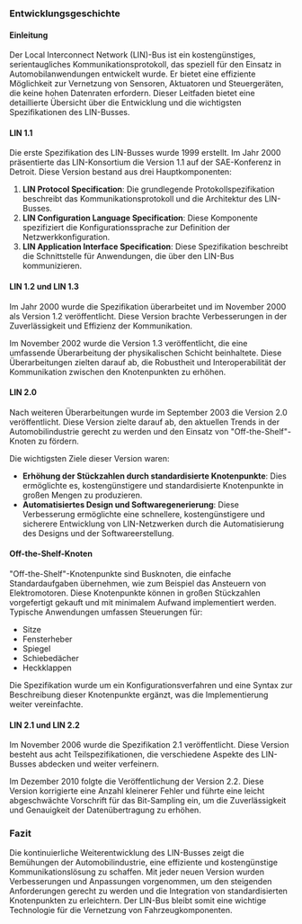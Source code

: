 ### Entwicklungsgeschichte

#### Einleitung

Der Local Interconnect Network (LIN)-Bus ist ein kostengünstiges, serientaugliches Kommunikationsprotokoll, das speziell für den Einsatz in Automobilanwendungen entwickelt wurde. Er bietet eine effiziente Möglichkeit zur Vernetzung von Sensoren, Aktuatoren und Steuergeräten, die keine hohen Datenraten erfordern. Dieser Leitfaden bietet eine detaillierte Übersicht über die Entwicklung und die wichtigsten Spezifikationen des LIN-Busses.

#### LIN 1.1

Die erste Spezifikation des LIN-Busses wurde 1999 erstellt. Im Jahr 2000 präsentierte das LIN-Konsortium die Version 1.1 auf der SAE-Konferenz in Detroit. Diese Version bestand aus drei Hauptkomponenten:

1. **LIN Protocol Specification**: Die grundlegende Protokollspezifikation beschreibt das Kommunikationsprotokoll und die Architektur des LIN-Busses.
2. **LIN Configuration Language Specification**: Diese Komponente spezifiziert die Konfigurationssprache zur Definition der Netzwerkkonfiguration.
3. **LIN Application Interface Specification**: Diese Spezifikation beschreibt die Schnittstelle für Anwendungen, die über den LIN-Bus kommunizieren.

#### LIN 1.2 und LIN 1.3

Im Jahr 2000 wurde die Spezifikation überarbeitet und im November 2000 als Version 1.2 veröffentlicht. Diese Version brachte Verbesserungen in der Zuverlässigkeit und Effizienz der Kommunikation.

Im November 2002 wurde die Version 1.3 veröffentlicht, die eine umfassende Überarbeitung der physikalischen Schicht beinhaltete. Diese Überarbeitungen zielten darauf ab, die Robustheit und Interoperabilität der Kommunikation zwischen den Knotenpunkten zu erhöhen.

#### LIN 2.0

Nach weiteren Überarbeitungen wurde im September 2003 die Version 2.0 veröffentlicht. Diese Version zielte darauf ab, den aktuellen Trends in der Automobilindustrie gerecht zu werden und den Einsatz von "Off-the-Shelf"-Knoten zu fördern.

Die wichtigsten Ziele dieser Version waren:

- **Erhöhung der Stückzahlen durch standardisierte Knotenpunkte**: Dies ermöglichte es, kostengünstigere und standardisierte Knotenpunkte in großen Mengen zu produzieren.
- **Automatisiertes Design und Softwaregenerierung**: Diese Verbesserung ermöglichte eine schnellere, kostengünstigere und sicherere Entwicklung von LIN-Netzwerken durch die Automatisierung des Designs und der Softwareerstellung.

#### Off-the-Shelf-Knoten

"Off-the-Shelf"-Knotenpunkte sind Busknoten, die einfache Standardaufgaben übernehmen, wie zum Beispiel das Ansteuern von Elektromotoren. Diese Knotenpunkte können in großen Stückzahlen vorgefertigt gekauft und mit minimalem Aufwand implementiert werden. Typische Anwendungen umfassen Steuerungen für:

- Sitze
- Fensterheber
- Spiegel
- Schiebedächer
- Heckklappen

Die Spezifikation wurde um ein Konfigurationsverfahren und eine Syntax zur Beschreibung dieser Knotenpunkte ergänzt, was die Implementierung weiter vereinfachte.

#### LIN 2.1 und LIN 2.2

Im November 2006 wurde die Spezifikation 2.1 veröffentlicht. Diese Version besteht aus acht Teilspezifikationen, die verschiedene Aspekte des LIN-Busses abdecken und weiter verfeinern.

Im Dezember 2010 folgte die Veröffentlichung der Version 2.2. Diese Version korrigierte eine Anzahl kleinerer Fehler und führte eine leicht abgeschwächte Vorschrift für das Bit-Sampling ein, um die Zuverlässigkeit und Genauigkeit der Datenübertragung zu erhöhen.

### Fazit

Die kontinuierliche Weiterentwicklung des LIN-Busses zeigt die Bemühungen der Automobilindustrie, eine effiziente und kostengünstige Kommunikationslösung zu schaffen. Mit jeder neuen Version wurden Verbesserungen und Anpassungen vorgenommen, um den steigenden Anforderungen gerecht zu werden und die Integration von standardisierten Knotenpunkten zu erleichtern. Der LIN-Bus bleibt somit eine wichtige Technologie für die Vernetzung von Fahrzeugkomponenten.
